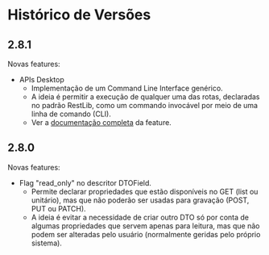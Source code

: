 # Histórico de Versões

## 2.8.1

Novas features:

* APIs Desktop
  * Implementação de um Command Line Interface genérico.
  * A ideia é permitir a execução de qualquer uma das rotas, declaradas no padrão RestLib, como um commando invocável por meio de uma linha de comando (CLI).
  * Ver a [documentação completa](internal_docs/apis_desktop.md) da feature.

## 2.8.0

Novas features:

* Flag "read_only" no descritor DTOField.
  * Permite declarar propriedades que estão disponíveis no GET (list ou unitário), mas que não poderão ser usadas para gravação (POST, PUT ou PATCH).
  * A ideia é evitar a necessidade de criar outro DTO só por conta de algumas propriedades que servem apenas para leitura, mas que não podem ser alteradas pelo usuário (normalmente geridas pelo próprio sistema).